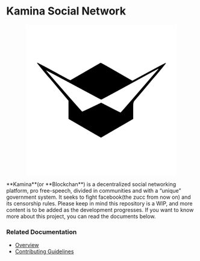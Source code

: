 # Kamina Social Network
<p align="center">
	<img src="logo/kamina_logo.svg" width="400" align="middle"/>
</p>
**Kamina**(or **Blockchan**) is a decentralized social networking platform, pro free-speech, divided in communities and with a “unique” government system. It seeks to fight facebook(the zucc from now on) and its censorship rules.  
Please keep in mind this repository is a WIP, and more content is to be added as the development progresses.  
If you want to know more about this project, you can read the documents below.

### Related Documentation
* [Overview](./info/overview.md)
* [Contributing Guidelines](./CONTRIBUTING.md)

